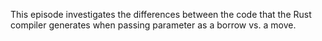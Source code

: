 This episode investigates the differences between the code that the
Rust compiler generates when passing parameter as a borrow vs. a move.
